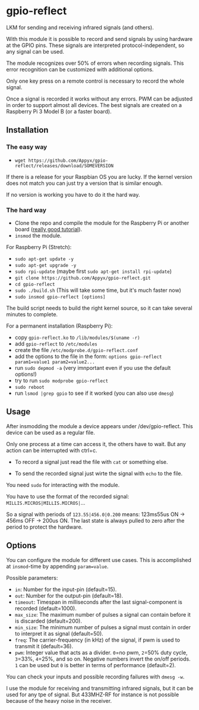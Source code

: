 # gpio-reflect
LKM for sending and receiving infrared signals (and others).

With this module it is possible to record and send signals by using hardware at the GPIO pins. These signals are interpreted protocol-independent, so any signal can be used.

The module recognizes over 50% of errors when recording signals. This error recognition can be customized with additional options.

Only one key press on a remote control is necessary to record the whole signal.

Once a signal is recorded it works without any errors. PWM can be adjusted in order to support almost all devices.
The best signals are created on a Raspberry Pi 3 Model B (or a faster board).



## Installation

### The easy way

* `wget https://github.com/Appyx/gpio-reflect/releases/download/SOMEVERSION`

If there is a release for your Raspbian OS you are lucky. If the kernel version does not match you can just try a version that is similar enough.

If no version is working you have to do it the hard way.


### The hard way
* Clone the repo and compile the module for the Raspberry Pi or another board ([really good tutorial](http://lostindetails.com/blog/post/Compiling-a-kernel-module-for-the-raspberry-pi-2)).
* `insmod` the module.

For Raspberry Pi (Stretch):
* `sudo apt-get update -y`
* `sudo apt-get upgrade -y`
* `sudo rpi-update` (maybe first `sudo apt-get install rpi-update`)
* `git clone https://github.com/Appyx/gpio-reflect.git`
* `cd gpio-reflect`
* `sudo ./build.sh` (This will take some time, but it's much faster now)
* `sudo insmod gpio-reflect [options]`

The build script needs to build the right kernel source, so it can take several minutes to complete.

For a permanent installation (Raspberry Pi):

* copy `gpio-reflect.ko` to `/lib/modules/$(uname -r)`
* add `gpio-reflect` to `/etc/modules`
* create the file `/etc/modprobe.d/gpio-reflect.conf`
* add the options to the file in the form: `options gpio-reflect param1=value1 param2=value2...`
* run `sudo depmod -a` (very imnportant even if you use the default options!)
* try to run `sudo modprobe gpio-reflect`
* `sudo reboot`
* run `lsmod |grep gpio` to see if it worked (you can also use `dmesg`)


## Usage

After insmodding the module a device appears under /dev/gpio-reflect.
This device can be used as a regular file.

Only one process at a time can access it, the others have to wait. But any action can be interrupted with ctrl+c.

* To record a signal just read the file with `cat` or something else.

* To send the recorded signal just wirte the signal with `echo` to the file.

You need `sudo` for interacting with the module.

You have to use the format of the recorded signal: 
`MILLIS.MICROS|MILLIS.MICROS|`...

So a signal with periods of `123.55|456.0|0.200` means: 123ms55us ON -> 456ms OFF -> 200us ON.
The last state is always pulled to zero after the period to protect the hardware.

## Options

You can configure the module for different use cases.
This is accomplished at `insmod`-time by appending `param=value`.

Possible parameters:

* `in`: Number for the input-pin (default=15).
* `out`: Number for the output-pin (default=18).
* `timeout`: Timespan in milliseconds after the last signal-component is recorded (default=1000).
* `max_size`: The maximum number of pulses a signal can contain before it is discarded (default=200).
* `min_size`: The minimum number of pulses a signal must contain in order to interpret it as signal (default=50).
* `freq`: The carrier-frequency (in kHz) of the signal, if pwm is used to transmit it (default=36).
* `pwm`: Integer value that acts as a divider. `0`=no pwm, `2`=50% duty cycle, `3`=33%, `4`=25%, and so on. Negative numbers invert the on/off periods. `1` can be used but `0` is better in terms of performance (default=2). 

You can check your inputs and possible recording failures with `dmesg -w`.


I use the module for receiving and transmitting infrared signals, but it can be used for any tpe of signal. But 433MHZ-RF for instance is not possible because of the heavy noise in the receiver.



